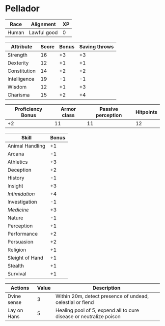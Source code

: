 # Pellador

| Race        | Alignment     | XP  |
| ------------| ------------- | --- |
| Human       | Lawful good   | 0   |

| Attribute    | Score | Bonus | Saving throws |
|--------------|-------|-------|---------------|
| Strength     | 16    | +3    | +3            |
| Dexterity    | 12    | +1    | +1            |
| Constitution | 14    | +2    | +2            |
| Intelligence | 19    | -1    | -1            |
| Wisdom       | 12    | +1    | +3            |
| Charisma     | 15    | +2    | +4            |

| Proficiency Bonus | Armor class | Passive perception | Hitpoints |
|-------------------|-------------|--------------------|-----------|
| +2                | 11          | 11                 | 12        |

| Skill             | Bonus   |
| ----------------- | ------- |
| Animal Handling   | +1      |
| Arcana            | -1      |
| Athletics         | +3      |
| Deception         | +2      |
| History           | -1      |
| Insight           | +3      |
| *Intimidation*    | +4      |
| Investigation     | -1      |
| *Medicine*        | +3      |
| Nature            | -1      |
| Perception        | +1      |
| Performance       | +2      |
| Persuasion        | +2      |
| Religion          | +1      |
| Sleight of Hand   | +1      |
| Stealth           | +1      |
| Survival          | +1      |

| Actions     | Value | Description                                                        |
| -------     | ----- | -----------                                                        |
| Dvine sense | 3     | Within 20m, detect presence of undead, celestial or fiend          |
| Lay on Hans | 5     | Healing pool of 5, expend all to cure disease or neutralize poison |
